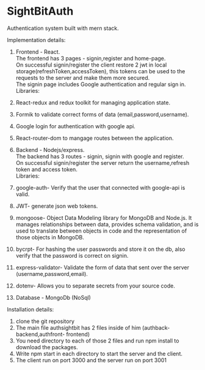 # SightBitAuth

Authentication system built with mern stack.

Implementation details:

1. Frontend - React.<br />
The frontend has 3 pages - signin,register and home-page.<br />
On successful signin/register the client restore 2 jwt in local storage(refreshToken,accessToken), this tokens can be used to the requests to the server and make them more secured.<br />
The signin page includes Google authentication and regular sign in.<br />
Libraries:<br />
1. React-redux and redux toolkit for managing application state.<br />
2. Formik to validate correct forms of data (email,password,username).<br />
3. Google login for authentication with google api.<br />
4. React-router-dom to mangage routes between the application.<br />

2. Backend - Nodejs/express.<br />
The backend has 3 routes - signin, signin with google and register.<br />
On successful signin/register the server return the username,refresh token and access token.<br />
Libraries:<br />
1. google-auth- Verify that the user that connected with google-api is valid.<br />
2. JWT- generate json web tokens.<br />
3. mongoose- Object Data Modeling library for MongoDB and Node.js. It manages relationships between data, provides schema validation, and is used to translate between objects in code and the representation of those objects in MongoDB.<br />
4. bycrpt- For hashing the user passwords and store it on the db, also verify that the password is correct on signin.<br />
5. express-validator- Validate the form of data that sent over the server (username,password,email).<br />
6. dotenv- Allows you to separate secrets from your source code.<br />

3. Database - MongoDb (NoSql)<br />

Installation details:<br />
1. clone the git repository<br />
2. The main file authsightbit has 2 files inside of him (authback- backend,authfront- frontend)<br />
3. You need directory to each of those 2 files and run npm install to download the packages.<br />
4. Write npm start in each directory to start the server and the client.<br />
5. The client run on port 3000 and the server run on port 3001


